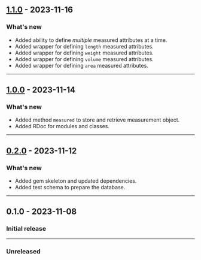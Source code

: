 ## [1.1.0](https://github.com/shivam091/unit_measurements-rails/compare/v1.0.0...v1.1.0) - 2023-11-16

### What's new

- Added ability to define _multiple_ measured attributes at a time.
- Added wrapper for defining `length` measured attributes.
- Added wrapper for defining `weight` measured attributes.
- Added wrapper for defining `volume` measured attributes.
- Added wrapper for defining `area` measured attributes.

-----------

## [1.0.0](https://github.com/shivam091/unit_measurements-rails/compare/v0.2.0...v1.0.0) - 2023-11-14

### What's new

- Added method `measured` to store and retrieve measurement object.
- Added RDoc for modules and classes.

-----------

## [0.2.0](https://github.com/shivam091/unit_measurements-rails/compare/v0.1.0...v0.2.0) - 2023-11-12

### What's new

- Added gem skeleton and updated dependencies.
- Added test schema to prepare the database.

-----------

## 0.1.0 - 2023-11-08

### Initial release

-----------

### Unreleased
